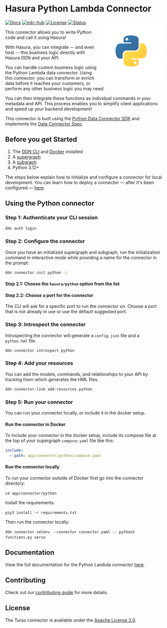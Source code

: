 # Hasura Python Lambda Connector

<a href="https://www.python.org/"><img src="https://github.com/hasura/ndc-python-lambda/blob/main/docs/logo.svg" align="right" width="200"></a>

[![Docs](https://img.shields.io/badge/docs-v3.x-brightgreen.svg?style=flat)](https://hasura.io/connectors/python)
[![ndc-hub](https://img.shields.io/badge/ndc--hub-python-blue.svg?style=flat)](https://hasura.io/connectors/python)
[![License](https://img.shields.io/badge/license-Apache--2.0-purple.svg?style=flat)](https://github.com/hasura/ndc-python-lambda/blob/main/LICENSE.txt)
[![Status](https://img.shields.io/badge/status-alpha-yellow.svg?style=flat)](https://github.com/hasura/ndc-python-lambda/blob/main/README.md)

This connector allows you to write Python code and call it using Hasura!

With Hasura, you can integrate -- and even host -- this business logic directly with Hasura DDN and your API.

You can handle custom business logic using the Python Lambda data connector. Using this connector, you can transform or enrich data before it reaches your customers, or perform any other business logic you may need.

You can then integrate these functions as individual commands in your metadata and API. This process enables you to simplify client applications and speed up your backend development!

This connector is built using the [Python Data Connector SDK](https://github.com/hasura/ndc-sdk-python) and implements the [Data Connector Spec](https://github.com/hasura/ndc-spec).

## Before you get Started

1. The [DDN CLI](https://hasura.io/docs/3.0/cli/installation) and [Docker](https://docs.docker.com/engine/install/) installed
2. A [supergraph](https://hasura.io/docs/3.0/getting-started/init-supergraph)
3. A [subgraph](https://hasura.io/docs/3.0/getting-started/init-subgraph)
4. Python 3.12+

The steps below explain how to Initialize and configure a connector for local development. You can learn how to deploy a connector — after it's been configured — [here](https://hasura.io/docs/3.0/getting-started/deployment/deploy-a-connector).

## Using the Python connector

### Step 1: Authenticate your CLI session

```bash
ddn auth login
```

### Step 2: Configure the connector

Once you have an initialized supergraph and subgraph, run the initialization command in interactive mode while providing a name for the connector in the prompt:

```bash
ddn connector init python -i
```

#### Step 2.1: Choose the `hasura/python` option from the list

#### Step 2.2: Choose a port for the connector

The CLI will ask for a specific port to run the connector on. Choose a port that is not already in use or use the default suggested port.

### Step 3: Introspect the connector

Introspecting the connector will generate a `config.json` file and a `python.hml` file.

```bash
ddn connector introspect python
```

### Step 4: Add your resources

You can add the models, commands, and relationships to your API by tracking them which generates the HML files.

```bash
ddn connector-link add-resources python
```

### Step 5: Run your connector

You can run your connector locally, or include it in the docker setup.

#### Run the connector in Docker

To include your connector in the docker setup, include its compose file at the top of your supergraph `compose.yaml` file like this:

```yaml
include:
  - path: app/connector/python/compose.yaml
```

#### Run the connector locally

To run your connector outside of Docker first go into the connector directory:

`cd app/connector/python`

Install the requirements:

`pip3 install -r requirements.txt`

Then run the connector locally:

`ddn connector setenv --connector connector.yaml -- python3 functions.py serve`

## Documentation

View the full documentation for the Python Lambda connector [here](https://github.com/hasura/ndc-python-lambda/blob/main/docs/index.md).

## Contributing

Check out our [contributing guide](https://github.com/hasura/ndc-python-lambda/blob/main/docs/contributing.md) for more details.

## License

The Turso connector is available under the [Apache License 2.0](https://www.apache.org/licenses/LICENSE-2.0).
